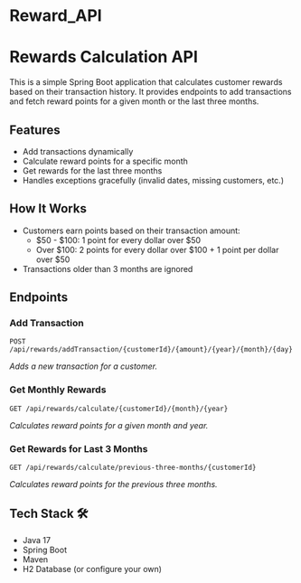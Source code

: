 # Reward_API
# Rewards Calculation API

This is a simple Spring Boot application that calculates customer rewards based on their transaction history. It provides endpoints to add transactions and fetch reward points for a given month or the last three months.

## Features 
- Add transactions dynamically
- Calculate reward points for a specific month
- Get rewards for the last three months
- Handles exceptions gracefully (invalid dates, missing customers, etc.)

## How It Works 
- Customers earn points based on their transaction amount:
  - $50 - $100: 1 point for every dollar over $50
  - Over $100: 2 points for every dollar over $100 + 1 point per dollar over $50
- Transactions older than 3 months are ignored

## Endpoints 

### Add Transaction
```http
POST /api/rewards/addTransaction/{customerId}/{amount}/{year}/{month}/{day}
```
_Adds a new transaction for a customer._

### Get Monthly Rewards
```http
GET /api/rewards/calculate/{customerId}/{month}/{year}
```
_Calculates reward points for a given month and year._

### Get Rewards for Last 3 Months
```http
GET /api/rewards/calculate/previous-three-months/{customerId}
```
_Calculates reward points for the previous three months._

## Tech Stack 🛠️
- Java 17
- Spring Boot
- Maven
- H2 Database (or configure your own)




